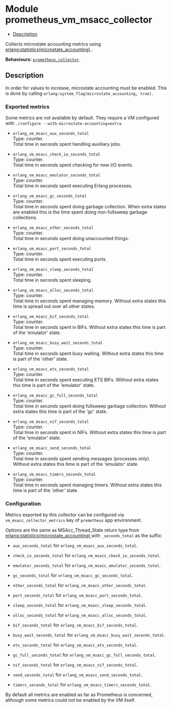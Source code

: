 

# Module prometheus_vm_msacc_collector #
* [Description](#description)

Collects microstate accounting metrics using
[
erlang:statistics(microstate_accounting)
](http://erlang.org/doc/man/erlang.md#statistics_microstate_accounting).

__Behaviours:__ [`prometheus_collector`](prometheus_collector.md).

<a name="description"></a>

## Description ##

In order for values to increase, microstate
accounting must be enabled. This is done by
calling `erlang:system_flag(microstate_accounting, true).`


### <a name="Exported_metrics">Exported metrics</a> ###

Some metrics are not available by default. They require a VM
configured with `./configure --with-microstate-accounting=extra`.

* `erlang_vm_msacc_aux_seconds_total`<br />
Type: counter.<br />
Total time in seconds spent handling auxiliary jobs.

* `erlang_vm_msacc_check_io_seconds_total`<br />
Type: counter.<br />
Total time in seconds spent checking for new I/O events.

* `erlang_vm_msacc_emulator_seconds_total`<br />
Type: counter.<br />
Total time in seconds spent executing Erlang processes.

* `erlang_vm_msacc_gc_seconds_total`<br />
Type: counter.<br />
Total time in seconds spent doing garbage collection.
When extra states are enabled this is the time spent
doing non-fullsweep garbage collections.

* `erlang_vm_msacc_other_seconds_total`<br />
Type: counter.<br />
Total time in seconds spent doing unaccounted things.

* `erlang_vm_msacc_port_seconds_total`<br />
Type: counter.<br />
Total time in seconds spent executing ports.

* `erlang_vm_msacc_sleep_seconds_total`<br />
Type: counter.<br />
Total time in seconds spent sleeping.

* `erlang_vm_msacc_alloc_seconds_total`<br />
Type: counter.<br />
Total time in seconds spent managing memory.
Without extra states this time is spread out over all other states.

* `erlang_vm_msacc_bif_seconds_total`<br />
Type: counter.<br />
Total time in seconds spent in BIFs.
Without extra states this time is part of the 'emulator' state.

* `erlang_vm_msacc_busy_wait_seconds_total`<br />
Type: counter.<br />
Total time in seconds spent busy waiting.
Without extra states this time is part of the 'other' state.

* `erlang_vm_msacc_ets_seconds_total`<br />
Type: counter.<br />
Total time in seconds spent executing ETS BIFs.
Without extra states this time is part of the 'emulator' state.

* `erlang_vm_msacc_gc_full_seconds_total`<br />
Type: counter.<br />
Total time in seconds spent doing fullsweep garbage collection.
Without extra states this time is part of the 'gc' state.

* `erlang_vm_msacc_nif_seconds_total`<br />
Type: counter.<br />
Total time in seconds spent in NIFs.
Without extra states this time is part of the 'emulator' state.

* `erlang_vm_msacc_send_seconds_total`<br />
Type: counter.<br />
Total time in seconds spent sending messages (processes only).
Without extra states this time is part of the 'emulator' state.

* `erlang_vm_msacc_timers_seconds_total`<br />
Type: counter.<br />
Total time in seconds spent managing timers.
Without extra states this time is part of the 'other' state.



### <a name="Configuration">Configuration</a> ###

Metrics exported by this collector can be configured via
`vm_msacc_collector_metrics` key of `prometheus` app environment.

Options are the same as MSAcc_Thread_State return type from
[
erlang:statistics(microstate_accounting)
](http://erlang.org/doc/man/erlang.md#statistics_microstate_accounting) with `_seconds_total` as the suffix:

* `aux_seconds_total` for `erlang_vm_msacc_aux_seconds_total`.

* `check_io_seconds_total` for `erlang_vm_msacc_check_io_seconds_total`.

* `emulator_seconds_total` for `erlang_vm_msacc_emulator_seconds_total`.

* `gc_seconds_total` for `erlang_vm_msacc_gc_seconds_total`.

* `other_seconds_total` for `erlang_vm_msacc_other_seconds_total`.

* `port_seconds_total` for `erlang_vm_msacc_port_seconds_total`.

* `sleep_seconds_total` for `erlang_vm_msacc_sleep_seconds_total`.

* `alloc_seconds_total` for `erlang_vm_msacc_alloc_seconds_total`.

* `bif_seconds_total` for `erlang_vm_msacc_bif_seconds_total`.

* `busy_wait_seconds_total` for `erlang_vm_msacc_busy_wait_seconds_total`.

* `ets_seconds_total` for `erlang_vm_msacc_ets_seconds_total`.

* `gc_full_seconds_total` for `erlang_vm_msacc_gc_full_seconds_total`.

* `nif_seconds_total` for `erlang_vm_msacc_nif_seconds_total`.

* `send_seconds_total` for `erlang_vm_msacc_send_seconds_total`.

* `timers_seconds_total` for `erlang_vm_msacc_timers_seconds_total`.


By default all metrics are enabled as far as Prometheus is concerned,
although some metrics could not be enabled by the VM itself.